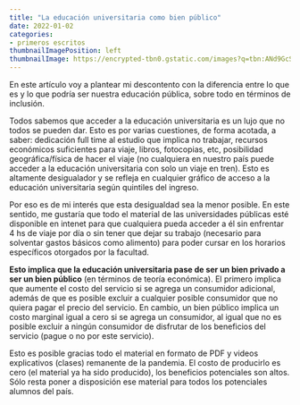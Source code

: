 ```yaml
---
title: "La educación universitaria como bien público"
date: 2022-01-02
categories:
- primeros escritos
thumbnailImagePosition: left
thumbnailImage: https://encrypted-tbn0.gstatic.com/images?q=tbn:ANd9GcSk6Nyak8mpZiz06eG-2HfLz-EXGSo_2hwjsg&usqp=CAU
---
```

En este artículo voy a plantear mi descontento con la diferencia entre lo que es y lo que podría ser nuestra educación pública, sobre todo en términos de inclusión. 

Todos sabemos que acceder a la educación universitaria es un lujo que no todos se pueden dar. Esto es por varias cuestiones, de forma acotada, a saber: dedicación full time al estudio que implica no trabajar, recursos económicos suficientes para viaje, libros, fotocopias, etc, posibilidad geográfica/física de hacer el viaje (no cualquiera en nuestro país puede acceder a la educación universitaria con solo un viaje en tren). Esto es altamente desigualador y se refleja en cualquier gráfico de acceso a la educación universitaria según quintiles del ingreso. 

Por eso es de mi interés que esta desigualdad sea la menor posible. En este sentido, me gustaría que todo el material de las universidades públicas esté disponible en intenet para que cualquiera pueda acceder a él sin enfrentar 4 hs de viaje por día o sin tener que dejar su trabajo (necesario para solventar gastos básicos como alimento) para poder cursar en los horarios específicos otorgados por la facultad. 

**Esto implica que la educación universitaria pase de ser un bien privado a ser un bien público** (en términos de teoría económica). El primero implica que aumente el costo del servicio si se agrega un consumidor adicional, además de que es posible excluir a cualquier posible consumidor que no quiera pagar el precio del servicio. En cambio, un bien público implica un costo marginal igual a cero si se agrega un consumidor, al igual que no es posible excluir a ningún consumidor de disfrutar de los beneficios del servicio (pague o no por este servicio). 

Esto es posible gracias todo el material en formato de PDF y videos explicativos (clases) remanente de la pandemia. El costo de producirlo es cero (el material ya ha sido producido), los beneficios potenciales son altos. Sólo resta poner a disposición ese material para todos los potenciales alumnos del país.
